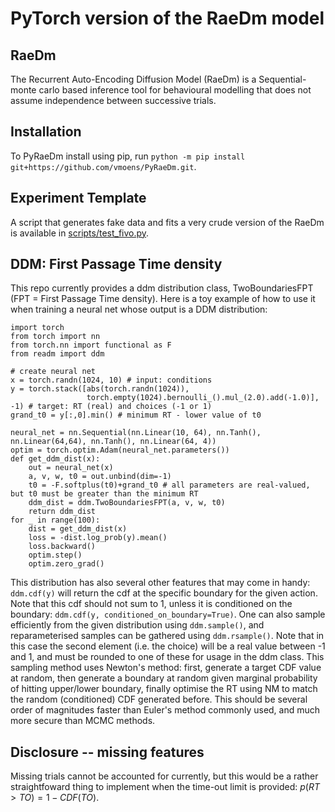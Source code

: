 # PyTorch version of the RaeDm model

## RaeDm
The Recurrent Auto-Encoding Diffusion Model (RaeDm) is a Sequential-monte carlo based inference tool for behavioural modelling
that does not assume independence between successive trials.

## Installation
To PyRaeDm install using pip, run
`python -m pip install git+https://github.com/vmoens/PyRaeDm.git`.

## Experiment Template
A script that generates fake data and fits a very crude version of the RaeDm is available in [scripts/test_fivo.py](scripts/test_fivo.py).

## DDM: First Passage Time density
This repo currently provides a ddm distribution class, TwoBoundariesFPT (FPT = First Passage Time density).
Here is a toy example of how to use it when training a neural net whose output is a DDM distribution:
```
import torch
from torch import nn
from torch.nn import functional as F
from readm import ddm

# create neural net
x = torch.randn(1024, 10) # input: conditions
y = torch.stack([abs(torch.randn(1024)), 
                 torch.empty(1024).bernoulli_().mul_(2.0).add(-1.0)], -1) # target: RT (real) and choices (-1 or 1)
grand_t0 = y[:,0].min() # minimum RT - lower value of t0

neural_net = nn.Sequential(nn.Linear(10, 64), nn.Tanh(), nn.Linear(64,64), nn.Tanh(), nn.Linear(64, 4))
optim = torch.optim.Adam(neural_net.parameters())
def get_ddm_dist(x):
    out = neural_net(x)
    a, v, w, t0 = out.unbind(dim=-1)
    t0 = -F.softplus(t0)+grand_t0 # all parameters are real-valued, but t0 must be greater than the minimum RT
    ddm_dist = ddm.TwoBoundariesFPT(a, v, w, t0)
    return ddm_dist
for _ in range(100):
    dist = get_ddm_dist(x)
    loss = -dist.log_prob(y).mean()
    loss.backward()
    optim.step()
    optim.zero_grad()
```

This distribution has also several other features that may come in handy: `ddm.cdf(y)` will return the cdf at the specific boundary for the given action. Note that this cdf should not sum to 1, unless it is conditioned on the boundary: `ddm.cdf(y, conditioned_on_boundary=True)`.
One can also sample efficiently from the given distribution using `ddm.sample()`, and reparameterised samples can be gathered using `ddm.rsample()`. Note that in this case the second element (i.e. the choice) will be a real value between -1 and 1, and must be rounded to one of these for usage in the ddm class.
This sampling method uses Newton's method: first, generate a target CDF value at random, then generate a boundary at random given marginal probability of hitting upper/lower boundary, finally optimise the RT using NM to match the random (conditioned) CDF generated before. This should be several order of magnitudes faster than Euler's method commonly used, and much more secure than MCMC methods.

## Disclosure -- missing features
Missing trials cannot be accounted for currently, but this would be a rather straightfoward thing to implement when the 
time-out limit is provided: $p(RT>TO) = 1-CDF(TO)$.

